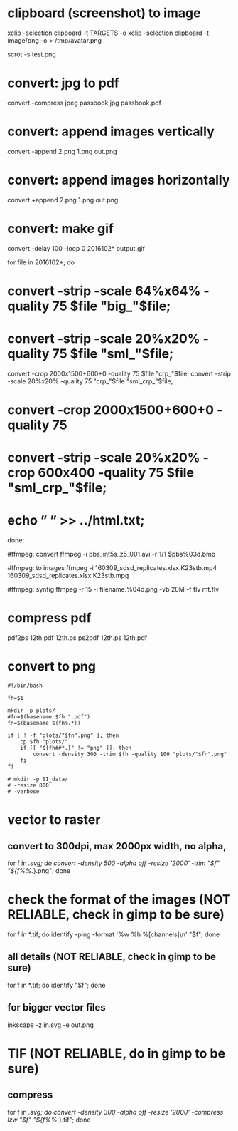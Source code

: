 # clipboard (screenshot) to image
xclip -selection clipboard -t TARGETS -o
xclip -selection clipboard -t image/png -o > /tmp/avatar.png

scrot -s test.png

# convert: jpg to pdf
convert -compress jpeg passbook.jpg passbook.pdf

# convert: append images vertically
convert -append 2.png 1.png out.png

# convert: append images horizontally
convert +append 2.png 1.png out.png

# convert: make gif
convert -delay 100 -loop 0 2016102* output.gif

for file in 2016102*; do 
# convert -strip -scale 64%x64% -quality 75 $file "big_"$file;
# convert -strip -scale 20%x20% -quality 75 $file "sml_"$file;
convert -crop 2000x1500+600+0 -quality 75 $file "crp_"$file;
convert -strip -scale 20%x20% -quality 75 "crp_"$file "sml_crp_"$file;
# convert -crop 2000x1500+600+0 -quality 75
# convert -strip -scale 20%x20% -crop 600x400 -quality 75 $file "sml_crp_"$file;
# echo ” ” >> ../html.txt;
done;

#ffmpeg: convert
ffmpeg -i pbs_int5s_z5_001.avi -r 1/1 $pbs%03d.bmp

#ffmpeg: to images
ffmpeg -i 160309_sdsd_replicates.xlsx.K23stb.mp4 160309_sdsd_replicates.xlsx.K23stb.mpg

#ffmpeg: synfig
ffmpeg -r 15 -i filename.%04d.png -vb 20M -f flv mt.flv

# compress pdf 
pdf2ps 12th.pdf 12th.ps
ps2pdf 12th.ps 12th.pdf

# convert to png

	#!/bin/bash

	fh=$1

	mkdir -p plots/
	#fn=$(basename $fh ".pdf")
	fn=$(basename ${fh%.*}) 

	if [ ! -f "plots/"$fn".png" ]; then
		cp $fh "plots/"
		if [[ "${fh##*.}" != "png" ]]; then
			convert -density 300 -trim $fh -quality 100 "plots/"$fn".png"
		fi
	fi

	# mkdir -p SI_data/
	# -resize 800 
	# -verbose
	
# vector to raster
## convert to 300dpi, max 2000px width, no alpha,
for f in *.svg; do convert -density 500 -alpha off -resize '2000' -trim "$f" "${f%%.*}.png"; done

# check the format of the images (NOT RELIABLE, check in gimp to be sure)
for f in *.tif; do identify -ping -format '%w %h %[channels]\n' "$f"; done
## all details (NOT RELIABLE, check in gimp to be sure)
for f in *.tif; do identify "$f"; done

## for bigger vector files   
inkscape -z in.svg -e out.png

# TIF (NOT RELIABLE, do in gimp to be sure)
## compress 
for f in *.svg; do convert -density 300 -alpha off -resize '2000' -compress lzw "$f" "${f%%.*}.tif"; done
